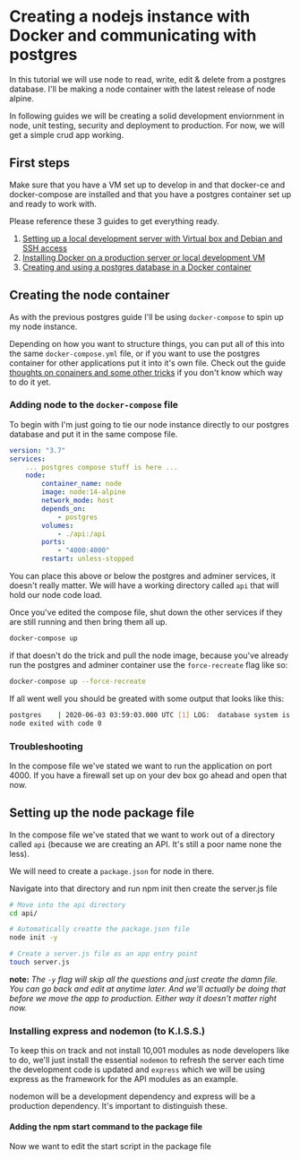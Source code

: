 # Creating a nodejs instance with Docker and communicating with postgres

In this tutorial we will use node to read, write, edit & delete from a postgres database. I'll be making a node container with the latest release of node alpine.

In following guides we will be creating a solid development enviornment in node, unit testing, security and deployment to production. For now, we will get a simple crud app working.

## First steps

Make sure that you have a VM set up to develop in and that docker-ce and docker-compose are installed and that you have a postgres container set up and ready to work with.

Please reference these 3 guides to get everything ready.

1.  [Setting up a local development server with Virtual box and Debian and SSH access](01-local-development-server-with-virtualbox.md)
2.  [Installing Docker on a production server or local development VM](00.2-Installing-Docker.md)
3.  [Creating and using a postgres database in a Docker container](08.1-creating-and-using-a-postgres-docker-container.md)

## Creating the node container

As with the previous postgres guide I'll be using `docker-compose` to spin up my node instance.

Depending on how you want to structure things, you can put all of this into the same `docker-compose.yml` file, or if you want to use the postgres container for other applications put it into it's own file. Check out the guide [thoughts on conainers and some other tricks](02.1-thoughts-on-containers-and-some-tricks.md) if you don't know which way to do it yet.

### Adding node to the `docker-compose` file

To begin with I'm just going to tie our node instance directly to our postgres database and put it in the same compose file.

```yaml
version: "3.7"
services:    
    ... postgres compose stuff is here ... 
    node:
        container_name: node
        image: node:14-alpine
        network_mode: host
        depends_on:
            - postgres
        volumes:
            - ./api:/api
        ports:
            - "4000:4000"
        restart: unless-stopped
```

You can place this above or below the postgres and adminer services, it doesn't really matter. We will have a working directory called `api` that will hold our node code load.

Once you've edited the compose file, shut down the other services if they are still running and then bring them all up.

```bash
docker-compose up
```

if that doesn't do the trick and pull the node image, because you've already run the postgres and adminer container use the `force-recreate` flag like so:

```bash
docker-compose up --force-recreate
```

If all went well you should be greated with some output that looks like this:

```bash
postgres    | 2020-06-03 03:59:03.000 UTC [1] LOG:  database system is ready to accept connections
node exited with code 0
```

### Troubleshooting

In the compose file we've stated we want to run the application on port 4000. If you have a firewall set up on your dev box go ahead and open that now. 

## Setting up the node package file

In the compose file we've stated that we want to work out of a directory called `api` (because we are creating an API. It's still a poor name none the less). 

We will need to create a `package.json` for node in there. 

Navigate into that directory and run npm init then create the server.js file

```bash
# Move into the api directory
cd api/

# Automatically creatte the package.json file
node init -y

# Create a server.js file as an app entry point
touch server.js
```

**note:** _The `-y` flag will skip all the questions and just create the damn file. You can go back and edit at anytime later. And we'll actually be doing that before we move the app to production. Either way it doesn't matter right now._

### Installing express and nodemon (to K.I.S.S.)

To keep this on track and not install 10,001 modules as node developers like to do, we'll just install the essential `nodemon` to refresh the server each time the development code is updated and `express` which we will be using express as the framework for the API modules as an example. 

nodemon will be a development dependency and express will be a production dependency. It's important to distinguish these.

#### Adding the npm start command to the package file

Now we want to edit the start script in the package file
